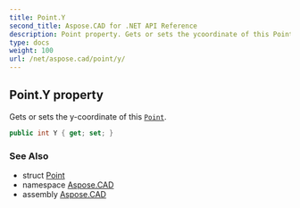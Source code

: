 ```yaml
---
title: Point.Y
second_title: Aspose.CAD for .NET API Reference
description: Point property. Gets or sets the ycoordinate of this Point
type: docs
weight: 100
url: /net/aspose.cad/point/y/
---
```

## Point.Y property

Gets or sets the y-coordinate of this [`Point`](../).

```csharp
public int Y { get; set; }
```

### See Also

* struct [Point](../)
* namespace [Aspose.CAD](../../point/)
* assembly [Aspose.CAD](../../../)


